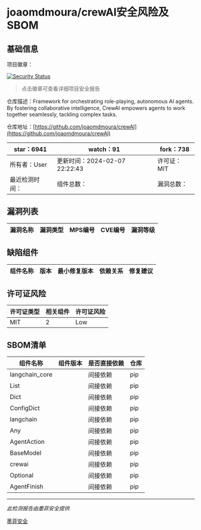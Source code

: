 # joaomdmoura/crewAI安全风险及SBOM

## 基础信息

项目徽章：

[![Security Status](https://www.murphysec.com/platform3/v31/badge/1755296513955991552.svg)](https://www.murphysec.com/console/report/1738641563397083136/1755296513955991552)

> 点击徽章可查看详细项目安全报告

仓库描述：Framework for orchestrating role-playing, autonomous AI agents. By fostering collaborative intelligence, CrewAI empowers agents to work together seamlessly, tackling complex tasks.

仓库地址：[https://github.com/joaomdmoura/crewAI](https://github.com/joaomdmoura/crewAI)

| star：6941 | watch：91 | fork：738 |
| ----------- | -------------- | ------------ |
| 所有者：User | 更新时间：2024-02-07 22:22:43 | 许可证：MIT |
| 最近检测时间： | 组件总数： | 漏洞总数： |




## 漏洞列表

| 漏洞名称 | 漏洞类型 | MPS编号 | CVE编号 | 漏洞等级 |
| ------- | ------ | ------- | ------ | ----- |





## 缺陷组件

| 组件名称 | 版本 | 最小修复版本 | 依赖关系 | 修复建议 |
| -------- | ---- | ------------ | -------- | -------- |





## 许可证风险

| 许可证类型 | 相关组件 | 许可证风险 |
| ---------- | -------- | ---------- |
|MIT|2|Low|




## SBOM清单

| 组件名称 | 组件版本 | 是否直接依赖 | 仓库 |
| -------- | -------- | ------------ | ---- |
|langchain_core||间接依赖|pip|
|List||间接依赖|pip|
|Dict||间接依赖|pip|
|ConfigDict||间接依赖|pip|
|langchain||间接依赖|pip|
|Any||间接依赖|pip|
|AgentAction||间接依赖|pip|
|BaseModel||间接依赖|pip|
|crewai||间接依赖|pip|
|Optional||间接依赖|pip|
|AgentFinish||间接依赖|pip|


------

*此检测报告由墨菲安全提供*

[墨菲安全](www.murphysec.com)